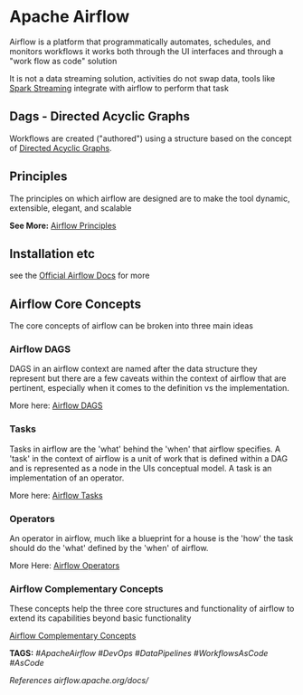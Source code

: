 # Apache Airflow

Airflow is a platform that programmatically automates, schedules, and monitors workflows it works both through the UI interfaces and through a "work flow as code" solution

It is not a data streaming solution, activities do not swap data, tools like [Spark Streaming](<./Spark_Streaming.md> "Spark_Streaming") integrate with airflow to perform that task

## Dags - Directed Acyclic Graphs

Workflows are created ("authored") using a structure based on the concept of [Directed Acyclic Graphs](<./Directed_Acyclic_Graphs.md> "Directed_Acyclic_Graphs or Dags").

## Principles

The principles on which airflow are designed are to make the tool dynamic, extensible, elegant, and scalable

__See More:__ [Airflow Principles](<./Airflow_Principles.md> "Airflow_Principles")

## Installation etc

see the [Official Airflow Docs](<http://airflow.apache.org/docs/apache-airflow/stable> "Airflow Official Documentation") for more

## Airflow Core Concepts

The core concepts of airflow can be broken into three main ideas

### Airflow DAGS

DAGS in an airflow context are named after the data structure they represent but there are a few caveats within the context of airflow that are pertinent, especially when it comes to the definition vs the implementation.

More here: [Airflow DAGS](<./Airflow_DAGS.md> "./Airflow_DAGS")

### Tasks

Tasks in airflow are the 'what' behind the 'when' that airflow specifies. A 'task' in the context of airflow is a unit of work that is defined within a DAG and is represented as a node in the UIs conceptual model. A task is an implementation of an operator.

More here: [Airflow Tasks](<Airflow_Dag_Tasks.md> "Airflow_Dag_Tasks")

### Operators

An operator in airflow, much like a blueprint for a house is the 'how' the task should do the 'what' defined by the 'when' of airflow.

More Here: [Airflow Operators](<./Airflow_Operators.md> "./Airflow_Operators")

### Airflow Complementary Concepts

These concepts help the three core structures and functionality of airflow to extend its capabilities beyond basic functionality

[Airflow Complementary Concepts](<./Airflow_Complementary_Concepts.md> "./Airflow_Complementary_Concepts")

__TAGS:__
_#ApacheAirflow #DevOps #DataPipelines #WorkflowsAsCode #AsCode_

_References_
_airflow.apache.org/docs/_

